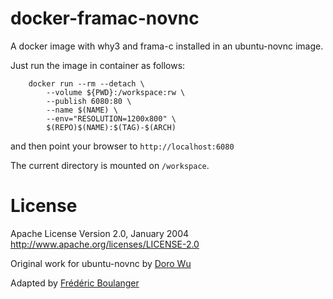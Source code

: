 # docker-framac-novnc

A docker image with why3 and frama-c installed in an ubuntu-novnc image.

Just run the image in container as follows:

```
	docker run --rm --detach \
		--volume ${PWD}:/workspace:rw \
		--publish 6080:80 \
		--name $(NAME) \
		--env="RESOLUTION=1200x800" \
		$(REPO)$(NAME):$(TAG)-$(ARCH)
```

and then point your browser to ```http://localhost:6080```

The current directory is mounted on ```/workspace```.

License
==================

Apache License Version 2.0, January 2004 http://www.apache.org/licenses/LICENSE-2.0

Original work for ubuntu-novnc by [Doro Wu](https://github.com/fcwu)

Adapted by [Frédéric Boulanger](https://github.com/Frederic-Boulanger-UPS)
